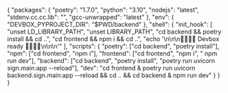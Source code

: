 {
  "packages": {
    "poetry":           "1.7.0",
    "python":           "3.10",
    "nodejs":           "latest",
    "stdenv.cc.cc.lib": "",
    "gcc-unwrapped":    "latest"
  },
  "env": {
    "DEVBOX_PYPROJECT_DIR": "$PWD/backend"
  },
  "shell": {
    "init_hook": [
      "unset LD_LIBRARY_PATH",
      "unset LIBRARY_PATH",
      "cd backend && poetry install && cd ..",
      "cd frontend && npm i && cd ..",
      "echo '\n\n\n🤨🤨🤨🤨 Devbox ready 🤨🤨🤨🤨\n\n\n'"
    ],
    "scripts": {
      "poetry":   ["cd backend", "poetry install"],
      "npm":      ["cd frontend", "npm i"],
      "frontend": ["cd frontend", "npm i", " npm run dev"],
      "backend":  ["cd backend", "poetry install", "poetry run uvicorn sign.main:app --reload"],
      "dev":      "cd frontend & poetry run uvicorn backend.sign.main:app --reload && cd .. && cd backend & npm run dev"
    }
  }
}
